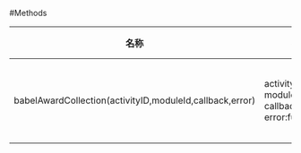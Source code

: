 #Methods

| 名称                            |参数                                |说明                           |
| ------------------------------ | --------------------------------- | -------------------------------- |
| babelAwardCollection(activityID,moduleId,callback,error)    |activityID:String  moduleId:string  callback:function  error:function                  | 领取奖品接口                     |
